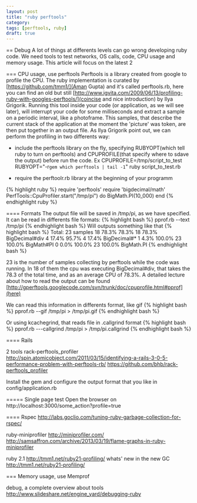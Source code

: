 ```yaml
---
layout: post
title: "ruby perftools"
category:
tags: [perftools, ruby]
draft: true
---
```


== Debug
A lot of things at differents levels can go wrong developing ruby code. We need tools to test networks, OS calls, code, CPU usage and memory usage. This article will focus on the latest 2

=== CPU usage, use perftools
Perftools is a library created from google to profile the CPU.  The ruby implementation is curated by [https://github.com/tmm1/](Aman Gupta) and it's called perftools.rb, here you can find an old but still [http://www.igvita.com/2009/06/13/profiling-ruby-with-googles-perftools/](coincise and nice introduction) by Ilya Grigorik.
Running this tool inside your code (or application, as we will see later), will interrupt your code for some milliseconds and extract a sample on a periodic interval, like a photoframe. This samples, that describe the current stack of the application at the moment the 'picture' was token, are then put together in an output file. 
As Ilya Grigorik point out, we can perform the profiling in two differents way:
 
* include the perftools library on the fly, specifying RUBYOPT(which tell ruby to turn on perftools) and CPUPROFILE(that specify where to sdave the output) before run the code. Ex
CPUPROFILE=/tmp/script_to_test 
RUBYOPT="-r`gem which perftools | tail -1`"
ruby script_to_test.rb

* require the perftoolr.rb library at the beginning of your programm 

{% highlight ruby %}
require 'perftools'
require 'bigdecimal/math'
PerfTools::CpuProfiler.start("/tmp/pi") do
    BigMath.PI(10_000)
end
{% endhighlight ruby %}

==== Formats
The output file will be saved in /tmp/pi, as we have specified. It can be read in differents file formats:
{% highlight bash %}
pprof.rb --text /tmp/pi
{% endhighlight bash %}
Will outputs something like that
{% highlight bash %}
Total: 23 samples
      18  78.3%  78.3%       18  78.3% BigDecimal#div
       4  17.4%  95.7%        4  17.4% BigDecimal#*
       1   4.3% 100.0%       23 100.0% BigMath#PI
       0   0.0% 100.0%       23 100.0% BigMath.PI
{% endhighlight bash %}


23 is the number of samples collecting by perftools while the code was running. In 18 of them the cpu was executing BigDecimal#div, that takes the 78.3 of the total time, and as an
average CPU of 78.3%. A detailed lecture about how to read the output can be found [http://gperftools.googlecode.com/svn/trunk/doc/cpuprofile.html#pprof](here) 

We can read this information in differents format, like gif
{% highlight bash %}
pprof.rb --gif /tmp/pi > /tmp/pi.gif
{% endhighlight bash %}

Or using kcachegrind, that reads file in .callgrind format
{% highlight bash %}
pprof.rb ---callgrind /tmp/pi > /tmp/pi.callgrind
{% endhighlight bash %}

==== Rails

2 tools
rack-perftools_profiler
http://spin.atomicobject.com/2011/03/15/identifying-a-rails-3-0-5-performance-problem-with-perftools-rb/
https://github.com/bhb/rack-perftools_profiler

Install the gem and configure the output format that you like in config/application.rb

===== Single page test
Open the browser on http://localhost:3000/some_action?profile=true


==== Rspec
http://labs.goclio.com/tuning-ruby-garbage-collection-for-rspec/



ruby-miniprofiler
http://miniprofiler.com/
http://samsaffron.com/archive/2013/03/19/flame-graphs-in-ruby-miniprofiler


ruby 2.1 http://tmm1.net/ruby21-profiling/
whats' new in the new GC http://tmm1.net/ruby21-profiling/

=== Memory usage, use Memprof

debug, a complete overview about tools
http://www.slideshare.net/engine_yard/debugging-ruby

